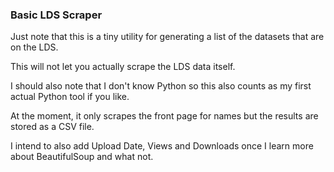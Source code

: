 ### Basic LDS Scraper

Just note that this is a tiny utility for generating a list of the datasets that are on the LDS.

This will not let you actually scrape the LDS data itself.

I should also note that I don't know Python so this also counts as my first actual Python tool if you like.

At the moment, it only scrapes the front page for names but the results are stored as a CSV file.

I intend to also add Upload Date, Views and Downloads once I learn more about BeautifulSoup and what not.

